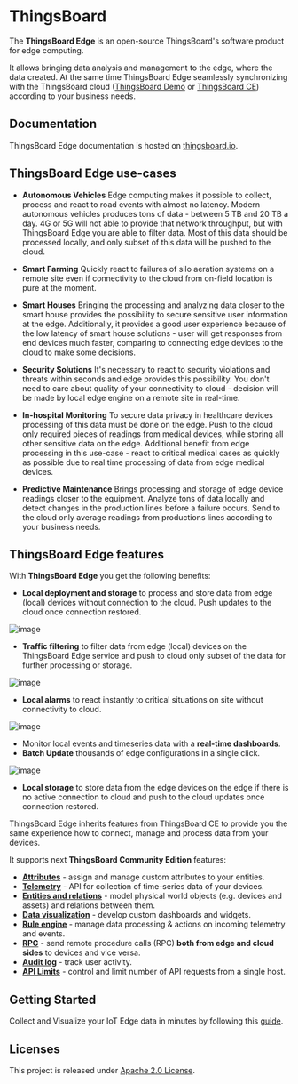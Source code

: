 # ThingsBoard 

The **ThingsBoard Edge** is an open-source ThingsBoard's software product for edge computing.

It allows bringing data analysis and management to the edge, where the data created. At the same time ThingsBoard Edge seamlessly synchronizing with the ThingsBoard cloud ([ThingsBoard Demo](https://demo.thingsboard.io/) or [ThingsBoard CE](https://github.com/thingsboard/thingsboard)) according to your business needs.

## Documentation

ThingsBoard Edge documentation is hosted on [thingsboard.io](https://thingsboard.io/docs/edge/).

## ThingsBoard Edge use-cases

- **Autonomous Vehicles**
Edge computing makes it possible to collect, process and react to road events with almost no latency. Modern autonomous vehicles produces tons of data - between 5 TB and 20 TB a day. 4G or 5G will not able to provide that network throughput, but with ThingsBoard Edge you are able to filter data. Most of this data should be processed locally, and only subset of this data will be pushed to the cloud.

- **Smart Farming**
Quickly react to failures of silo aeration systems on a remote site even if connectivity to the cloud from on-field location is pure at the moment.

- **Smart Houses**
Bringing the processing and analyzing data closer to the smart house provides the possibility to secure sensitive user information at the edge. Additionally, it provides a good user experience because of the low latency of smart house solutions - user will get responses from end devices much faster, comparing to connecting edge devices to the cloud to make some decisions. 

- **Security Solutions**
It's necessary to react to security violations and threats within seconds and edge provides this possibility. You don't need to care about quality of your connectivity to cloud - decision will be made by local edge engine on a remote site in real-time. 

- **In-hospital Monitoring**
To secure data privacy in healthcare devices processing of this data must be done on the edge. Push to the cloud only required pieces of readings from medical devices, while storing all other sensitive data on the edge. 
Additional benefit from edge processing in this use-case - react to critical medical cases as quickly as possible due to real time processing of data from edge medical devices.

- **Predictive Maintenance**
Brings processing and storage of edge device readings closer to the equipment. Analyze tons of data locally and detect changes in the production lines before a failure occurs. Send to the cloud only average readings from productions lines according to your business needs.

## ThingsBoard Edge features

With **ThingsBoard Edge** you get the following benefits:

 - **Local deployment and storage** to process and store data from edge (local) devices without connection to the cloud. Push updates to the cloud once connection restored.
 
 ![image](https://thingsboard.io/images/edge/overview/offline_network_.svg)

 - **Traffic filtering** to filter data from edge (local) devices on the ThingsBoard Edge service and push to cloud only subset of the data for further processing or storage.
 
  ![image](https://thingsboard.io/images/edge/overview/data_filtering.svg)
 
 - **Local alarms** to react instantly to critical situations on site without connectivity to cloud.
 
  ![image](https://thingsboard.io/images/edge/overview/alarm.svg)

 - Monitor local events and timeseries data with a **real-time dashboards**.
 - **Batch Update** thousands of edge configurations in a single click.
 
 ![image](https://thingsboard.io/images/edge/overview/update_dashboard.svg)
 
 - **Local storage** to store data from the edge devices on the edge if there is no active connection to cloud and push to the cloud updates once connection restored.

ThingsBoard Edge inherits features from ThingsBoard CE to provide you the same experience how to connect, manage and process data from your devices.  

It supports next **ThingsBoard Community Edition** features:
 * [**Attributes**](https://thingsboard.io/docs/user-guide/attributes/) - assign and manage custom attributes to your entities.
 * [**Telemetry**](https://thingsboard.io/docs/user-guide/telemetry/) - API for collection of time-series data of your devices.
 * [**Entities and relations**](https://thingsboard.io/docs/user-guide/entities-and-relations/) - model physical world objects (e.g. devices and assets) and relations between them.
 * [**Data visualization**](https://thingsboard.io/docs/guides#AnchorIDDataVisualization) - develop custom dashboards and widgets.
 * [**Rule engine**](https://thingsboard.io/docs/pe/user-guide/rule-engine-2-0/re-getting-started/) - manage data processing & actions on incoming telemetry and events.
 * [**RPC**](https://thingsboard.io/docs/user-guide/rpc/) - send remote procedure calls (RPC) **both from edge and cloud sides** to devices and vice versa.
 * [**Audit log**](https://thingsboard.io/docs/user-guide/audit-log/) - track user activity.
 * [**API Limits**](https://thingsboard.io/docs/user-guide/api-limits/) - control and limit number of API requests from a single host.

## Getting Started

Collect and Visualize your IoT Edge data in minutes by following this [guide](https://thingsboard.io/docs/edge/getting-started/getting-started-ce/).

## Licenses

This project is released under [Apache 2.0 License](./LICENSE).
